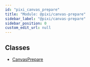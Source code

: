 ```yaml
---
id: "pixi_canvas_prepare"
title: "Module: @pixi/canvas-prepare"
sidebar_label: "@pixi/canvas-prepare"
sidebar_position: 0
custom_edit_url: null
---
```


## Classes

- [CanvasPrepare](../classes/pixi_canvas_prepare.CanvasPrepare.md)
